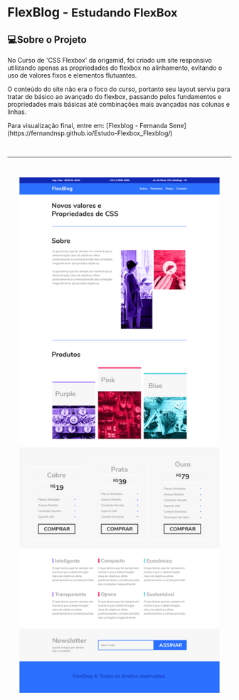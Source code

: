 <div>
	<h1>FlexBlog - <span style="font-size: 1.6rem">Estudando FlexBox</span></h1>
</div>

## 💻Sobre o Projeto
<p>No Curso de 'CSS Flexbox' da origamid, foi criado um site responsivo utilizando apenas as propriedades do flexbox no alinhamento, evitando o uso de valores fixos e elementos flutuantes. </p>
<p>O conteúdo do site não era o foco do curso, portanto seu layout serviu para tratar do básico ao avançado do flexbox, passando pelos fundamentos e propriedades mais básicas até combinações mais avançadas nas colunas e linhas. </p>

<p>Para visualização final, entre em: [Flexblog - Fernanda Sene](https://fernandnsp.github.io/Estudo-Flexbox_Flexblog/)</p>

<br>
<hr>
<br>

<p align="center">
	<img src="./assets/img/layout-projeto.png" width="450px" alt="Notebook e celular com representação final do projeto" title="Projeto finalizado dev.finances">
</p>